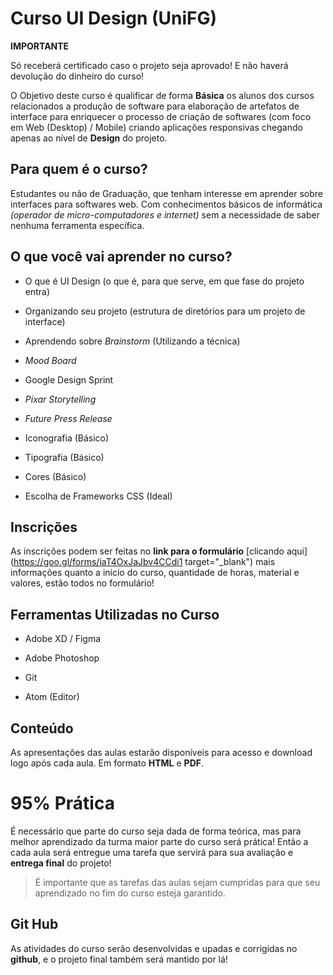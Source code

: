 # Curso UI Design (UniFG)

**IMPORTANTE**

Só receberá certificado caso o projeto seja aprovado! E não haverá devolução do dinheiro do curso!

O Objetivo deste curso é qualificar de forma **Básica** os alunos dos cursos relacionados a produção de software para elaboração de artefatos de interface para enriquecer o processo de criação de softwares (com foco em Web (Desktop) / Mobile) criando aplicações responsivas chegando apenas ao nível de **Design** do projeto.
  

## Para quem é o curso?

  

Estudantes ou não de Graduação, que tenham interesse em aprender sobre interfaces para softwares web. Com conhecimentos básicos de informática *(operador de micro-computadores e internet)* sem a necessidade de saber nenhuma ferramenta específica.

  

## O que você vai aprender no curso?

  

- O que é UI Design (o que é, para que serve, em que fase do projeto entra)

- Organizando seu projeto (estrutura de diretórios para um projeto de interface)

- Aprendendo sobre *Brainstorm* (Utilizando a técnica)

- *Mood Board*

- Google Design Sprint

- *Pixar Storytelling*

- *Future Press Release*

- Iconografia (Básico)

- Tipografia (Básico)

- Cores (Básico)

- Escolha de Frameworks CSS (Ideal)

## Inscrições

  

As inscrições podem ser feitas no **link para o formulário** [clicando aqui](https://goo.gl/forms/iaT4OxJaJbv4CCdi1 target="_blank")  mais informações quanto a inicio do curso, quantidade de horas, material e valores, estão todos no formulário!

  

## Ferramentas Utilizadas no Curso

  

- Adobe XD / Figma

- Adobe Photoshop

- Git

- Atom (Editor)

  

## Conteúdo

  

As apresentações das aulas estarão disponíveis para acesso e download logo após cada aula. Em formato **HTML** e **PDF**.

  

  

# 95% Prática

  

É necessário que parte do curso seja dada de forma teórica, mas para melhor aprendizado da turma maior parte do curso será prática! Então a cada aula será entregue uma tarefa que servirá para sua avaliação e **entrega final** do projeto!

  
> É importante que as tarefas das aulas sejam cumpridas para que seu aprendizado no fim do curso esteja garantido.


  

## Git Hub

  As atividades do curso serão desenvolvidas e upadas e corrigidas no **github**, e o projeto final também será mantido por lá!
